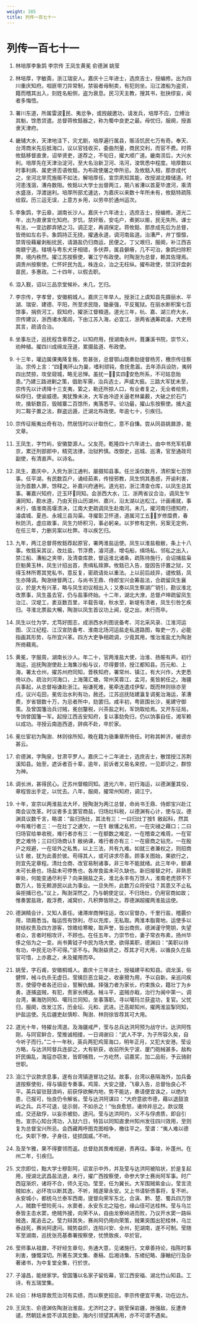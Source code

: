 ```yaml
---
weight: 385
title: 列传一百七十一
---
```


# 列传一百七十一

1. <span id="列传一百七十一-1"></span>
林培厚李象鹍 李宗传 王凤生黄冕 俞德渊 姚莹

2. <span id="列传一百七十一-2"></span>
林培厚，字敏斋，浙江瑞安人。嘉庆十三年进士，选庶吉士，授编修。出为四川重庆知府。啯匪带刀异常制，禁锻者毋制卖，有犯则坐。沿江渡船为盗资，籍而稽其出入，刻姓名船侧，盗为衰息。民习天主教，搜其书，批抉缪妄，闻者多悔悟。

3. <span id="列传一百七十一-3"></span>
署川东道，所属雷波民、夷忿争，或觊觎邀功，请发兵，培厚不应，立缚治其魁，馀悉贷遣。总督蒋攸銛器之，称为蜀中良吏之最。母忧归，服阕，授直隶天津府。

4. <span id="列传一百七十一-4"></span>
畿辅大水，天津地洼下，灾尤剧，培厚遍行属县，赈活饥民七万有奇。奉天、台湾商米先后抵海口，议以官钱收买，委曲剂量，商民交利，而官不费。时蒋攸銛移督直隶，诏举贤吏，遂荐之，不旬日，擢大顺广道。畿南涝后，大兴水利。培厚先在天津治淀河，至大名治新卫河、洺河，浚筑悉中程度。培厚数以时事利病、属吏贤否语攸銛，为布政使屠之申所忌。及攸銛入相，那彦成代之，坐河北旱荒施赈不如法，解培厚任，宣宗夙知其能，改授湖北粮储道。时河患浅涸，漕舟数阻。攸銛以大学士出督两江，期八省漕以首夏毕渡河，乘清水盛涨，浮渡遄利。培厚所部尤速达，为嘉庆以来数十年所未有，攸銛特疏陈给叙。历三运无误，上意方乡用，以劳卒於通州运次。

5. <span id="列传一百七十一-5"></span>
李象鹍，字云皋，湖南长沙人。嘉庆十六年进士，选庶吉士，授编修。道光二年，出为直隶宣化知府。岁饥，禁奸贩，安屯户，煮粥以赈，民无失所。课士有法，一变边郡弇陋之习。调正定，再调保定。蒋攸銛、那彦成先后为总督，皆倚如左右手。象鹍持正无挠，擢通永道，调河南盐道。治漕严，弁丁懔懔，禁胥役藉雇剥船扰民，请潞盐仍归商运，民便之。丁父艰归，服阕，补江西吉南赣宁道。辖境与粤东犬牙相错，多伏莽，属县僻瘠，几不可治，象鹍扫除积弊，境内秩然。擢江苏按察使，署江宁布政使。时陶澍为总督，赖其佐理焉。调贵州按察使。仁怀奸民为乱，株连众，治之无枉纵。擢布政使，禁汉奸盘剥苗民，多惠政。二十四年，以假去职。

6. <span id="列传一百七十一-6"></span>
洎入觐，诏以三品京堂候补。未几，乞归。

7. <span id="列传一百七十一-7"></span>
李宗传，字孝曾，安徽桐城人。嘉庆三年举人。授浙江上虞知县先摄丽水、平湖、瑞安、建德、平阳，所至求民隐，锄豪强，平反冤狱。在丽水断积案七百馀事，捐赀河工，叙知府，擢浙江督粮道。道光三年，杭、嘉、湖三府大水，宗传建议，浙西诸水尾闾，下由江苏入海，必宜江、浙两省通筹疏濬，大吏用其言，疏请合治。

8. <span id="列传一百七十一-8"></span>
坐事左迁，巡抚程含章荐之，以知府用，授湖南永州，葺濂溪书院，崇节义，劝种植。擢四川成绵龙茂道，累摄盐道、布政使。

9. <span id="列传一百七十一-9"></span>
十三年，瓘边属倮夷降复叛，势甚张，总督鄂山既奏劾提督杨芳，檄宗传往察治。宗传上言：“四夷环山为巢，嗜利顽钝，愈抚愈嚣。去年添兵设防，夷转四出焚掠，攻垒窥城，略无忌惮。虽扰一，实四安危所系，不可姑息贻患。”乃建三路进剿之策，倡助军需，治兵选士，声威大振。三路大军犹未至，宗传先以计诱降十三支夷，絷之，勒还所掠人口，有业者复之，无业者给赀，纵俘归，使谕威德。夷犹豫未决，大军由冷迹关逼老林巢薮，大破之於石门坎，擒斩数百，毁贼寨二百馀所，夷落悉平。论功最，擢山东按察使。捕大盗刘二鞍子置之法，群盗远遁，迁湖北布政使。年逾七十，引疾归。

10. <span id="列传一百七十一-10"></span>
宗传征叛夷出奇有功，然居恆时以计取伤仁，意不自慊。尝从同县姚鼐游，能文章。

11. <span id="列传一百七十一-11"></span>
王凤生，字竹屿，安徽婺源人。父友亮，乾隆四十六年进士。由中书充军机章京，累迁刑部郎中，精究法律，治狱矜慎。改御史，巡城、巡漕，官至通政司副使，有清直声。以诗名。

12. <span id="列传一百七十一-12"></span>
凤生，嘉庆中，入赀为浙江通判，屡摄知县事。任兰溪仅数月，清积案七百馀事。任平湖，有民数百户，诵经茹素，传授邪教，凤生悯其愚惑，开谕利害，治为首数人罪，馀释之。补嘉兴府通判。道光初，浙江清查仓库，以凤生总其事。署嘉兴知府，迁玉环同知。会浙西大水，江、浙两省议合治，调凤生乍浦同知，勘水道，乃由天目山历湖州、嘉兴，沿太湖以达松江。计画甫就，事未行，值淮南高堰溃决，江南大吏疏调凤生赴南河。未几，擢河南归德知府，濬虞城、夏邑、永城三县沟渠。寻擢彰卫怀道，道属河工五，岁修糜费，春秋防汛，虚应故事，凤生力矫积习，事必躬亲。以岁修有定例，另案无定例，在任三年，力删另案以杜弊。寻以疾乞归。

13. <span id="列传一百七十一-13"></span>
九年，两江总督蒋攸銛荐起原官，署两淮盐运使。凤生以淮盐极敝，条上十八事。攸銛采其议，改灶盐，节浮费，濬河道，增屯船，缉场私、邻私之出入，禁江船、漕船之夹带，及清查库款，督运淮北诸条，疏陈待施行，会诏捕盐枭巨魁黄玉林，凤生计招出首，责缉私赎罪。攸銛已入告，旋因告讦置之狱，又得玉林所寄其党私书，意反复，密疏请处以重法。上以前后歧异，谴攸銛，凤生亦降调。陶澍继督两江，与尚书王鼎、侍郎宝兴会筹盐法，合疏留凤生襄议，於是大有兴革，略与凤生初议相出入；又奏以凤生察湖广销引，勘议淮北改票事，凤生虽去官，仍与盐事终始。十二年，湖北大潦，总督卢坤疏留凤生治江、汉堤工，袤亘数百里，半载告竣，秋水至，新堤有溃者，凤生引咎乞疾归。寻淮北票盐大暢，陶澍以凤生首议功上闻，促之出，未行而卒。

14. <span id="列传一百七十一-14"></span>
凤生以仕为学，尤笃好图志，成浙西水利图说备考、河北采风录、江淮河运图、汉江纪程、江汉宣防备考、淮南北场河运盐走私道路图，每吏一方，必能指画其形势，与所宜兴革。四方大吏争相疏调，少竟其用，惟治淮盐尤为陶澍所倚藉焉。

15. <span id="列传一百七十一-15"></span>
黄冕，字服周，湖南长沙人。年二十，官两淮盐大使，治淮、扬赈有声。初行海运，巡抚陶澍使赴上海集沙船与议，尽得要领，授江都知县。历元和、上海，署太仓州，擢苏州府同知，晋秩知府，署常州、镇江，有大兴作，大吏悉倚以办。疏治刘河海口，上海蒲汇塘，常州芙蓉江、孟河，冕皆躬任之。海疆兵事起，从总督裕谦赴浙江。裕谦死难，冕牵连遣戍伊犁，既而林则徐亦至戍，议兴屯田，冕佐治水利有功，赦还。江苏巡抚陆建瀛复调冕治海运，革漕费，岁省银数十万，为忌者所中，劾罢归。咸丰初，粤匪围长沙，冕建守御策。及曾国籓治兵讨贼，冕创釐税，兴茶盐之利，军饷取给焉。又开东征局，专饷曾国籓一军。起授江西吉安知府，复以事劾免归，仍以饷事自任，湘军赖以成功。寻授云南迤西道，辞病不赴，卒於家。

16. <span id="列传一百七十一-16"></span>
冕仕宦初为陶澍、林则徐所知，晚在籍为骆秉章所倚任。时称其幹济，被谤亦甚云。

17. <span id="列传一百七十一-17"></span>
俞德渊，字陶泉，甘肃平罗人。嘉庆二十二年进士，选庶吉士，散馆授江苏荆溪知县。始至，遮诉者百十辈，逾年，前诉者又易名来控，一见即识之，群惊为神。

18. <span id="列传一百七十一-18"></span>
调长洲，甚得民心。迁苏州督粮同知。道光六年，初行海运，以德渊董其役，章程皆出手定，以忧去。八年，服阕，擢常州知府，调江宁。

19. <span id="列传一百七十一-19"></span>
十年，宣宗以两淮盐法大坏，授陶澍为两江总督，命尚书王鼎、侍郎宝兴赴江南会议改革。时议者多主罢官商盐，归场灶科税，以德渊有心计，使与议。德渊具议数千言，略谓：“盐归场灶，其法有三：一曰归灶丁按钅敝起科，然其中有难行者三：一在灶丁之逋欠，一在钅敝镬之私煎，一在灾祲之藉口；二曰归场官给单收税，难行者亦有三：一在额数之难定，一在稽查之难周，一在官吏之难恃；三曰归场商认钅敝纳课，难行者亦有三：一在疲商之钻充，一在殷户之规避，一在垣外之私售。以上三法，共有九难。如就三者兼权之，则招商认钅敝，犹为此善於彼。苟得其人，或可讲求尽善。顾事关图始，果欲行之，则宜先定章程。清灶佥商、改官易制诸事，非三年不能就绪。此三年中，额课未可长悬也，场盐未可停售也，各岸食盐未可久缺也。新旧接替之时，非熟思审处，何能变通尽利乎？向来捆盐之夫，淮北永丰有万馀人，淮南老虎颈不下数万人，皆无赖游民以此为事业。一旦失所，此数万众将安往？其患又不止私枭拒捕已也。”议上，陶澍深然之，乃与朝使定议，不归场灶，仍用官商如故；惟奏罢盐政，裁浮费，减窝价，凡积弊皆除之。荐德渊超擢两淮盐运使。

20. <span id="列传一百七十一-20"></span>
德渊精会计，又知人善任。诸滞岸商惮往运，改以官督办，千里行盐，稽覈价用，琐屑悉当。每运恆有馀利，尽以充库，无私取。两淮本脂膏地，运使多以财结权贵及四方游客，馀赡给寒畯，取声誉，皆出商赀。德渊谨守筦钥，失望者众，言者时相攻讦，不顾也。在任五年，力崇节俭，妻子常衣布素，扬州华侈之俗为之一变。尚书黄钺子中民为场大使，欲得美职，德渊曰：“美职以待有功，中民无功不可得。”坚不与。陶澍益贤之，荐其才可大用，以循良久在盐官可惜，上亦嘉之，未及擢用而卒。

21. <span id="列传一百七十一-21"></span>
姚莹，字石甫，安徽桐城人。嘉庆十三年进士，授福建平和知县。调龙溪，俗健悍，械斗仇杀无虚日。莹擒巨恶立毙之，收豪猾为用，予以自新。亲巡问疾苦，使侵夺者各还旧业，誓解仇雠。择强力者为家长，约束族众，籍壮丁为乡勇，逐捕盗贼，有犯，责家长缚送。械斗平，盗贼亦戢，治行为闽中第一。调台湾，署海防同知、噶玛兰同知，坐事落职。寻以噶玛兰获盗功，复官。父忧归，服阕，改发江苏，历金坛、元和、武进。迁高邮知州，擢两淮监掣同知，护盐运使。先后疆吏赵慎畛、陶澍、林则徐皆荐其可大用。

22. <span id="列传一百七十一-22"></span>
道光十年，特擢台湾道。及海疆戒严，莹与总兵达洪阿预为战守计。达洪阿性刚，与同官鲜合，莹推诚相接，一日谒谢曰：“武人不学，为子所容久矣，自今听子而行。”二十一年秋，英兵两犯鸡笼海口，明年正月，又犯大安港。莹设方略，与达洪阿督兵连卻之，大有斩获，收前所失宁波、厦门砲械甚多。敌构奸民煽乱，海寇亦窃发，皆即捕戮，一方屹然，诏嘉奖，加二品衔，予云骑尉世职。

23. <span id="列传一百七十一-23"></span>
洎江宁议款求息事，遂有台湾镇道冒功之狱。故事，台湾以悬隔海外，加兵备道按察使衔，得与镇臣专奏事。鸡笼、大安之捷，飞章入告，总督怡良心不平。英兵留驻鼓浪屿，前获俘欲解内地，势不能达，奏请便宜诛之，以绝内患，已报可，怡良仍令解省。莹与达洪阿谋曰：“大府意欲市德，藉以退鼓浪屿之兵。兵不可退，徒示弱，不如杀之！”怡良愈怒，诸帅并忌之。款议既成，交还敌俘，以妄杀被劾，逮问。莹与达洪阿约，义不与俘虏质，即自引咎。宣宗心知台湾功，入狱六日，特旨以同知直隶州知州发往四川效用，至则复为总督宝兴所忌。会西藏两呼图克图相争，檄往平之。莹谓：“夷人难以德化。失职下僚，孑身往，徒损国威。”不听。

24. <span id="列传一百七十一-24"></span>
及至乍雅，果不得要领而返。总督劾其畏难规避，责再往。事竣，补蓬州。在州二年，引疾归。

25. <span id="列传一百七十一-25"></span>
文宗即位，黜大学士穆彰阿，诏宣示中外，并及莹与达洪阿被陷状，於是复起用，授湖北武昌盐法道，未行，擢广西按察使，命参大学士赛尚阿军事。时广西寇渐炽，诸将不合，师久无功。莹至，任为翼长。大军围贼紫金山，莹言流贼如水，必环攻以断其逸，不听，贼遂窜永安。又上书请斩偾事将，复不听。永安城小，都统乌兰泰军西南，提督向荣军东北，合滇、黔、楚、蜀兵四万馀人，贼数千壁险死斗。水窦者，永安东北之隘也，缘山径可达桂林。莹与乌兰泰皆主击水窦，绝贼外援，向荣不从，自由龙寮岭进而败，乃议开水窦一路纵贼逸，尾追击之。莹力辩其失，赛尚阿仍用向荣策，贼果突围出犯桂林，乌兰泰战死，赛尚阿逮问。贼势益炽，连陷兴安、全州，犯湖南，遂不可制。莹随军至湖南，巡抚张亮基奏署按察使，忧愤致疾，卒於官。

26. <span id="列传一百七十一-26"></span>
莹师事从祖鼐，不好经生章句，务通大意，见诸施行。文章善持论，指陈时事利害，慷慨深切。所著东溟文集、奏稿、后湘诗集、东槎纪略、康輶纪行及杂著诸书，为中复堂全集，行於世。

27. <span id="列传一百七十一-27"></span>
子濬昌，能继家学。曾国籓以名家子留佐幕，官江西安福、湖北竹山知县。工诗，有五瑞堂集。

28. <span id="列传一百七十一-28"></span>
论曰：林培厚救荒治河有实绩，而以察吏招忌。李宗传便宜平夷，功在边方。

29. <span id="列传一百七十一-29"></span>
王凤生、俞德渊佐陶澍治淮盐，尤济时之才。姚莹保岩疆，挫强敌，反遭谗谴，然朝廷未尝不谅其忠勤，海内引领望其再用，亦不可谓不遇矣。
